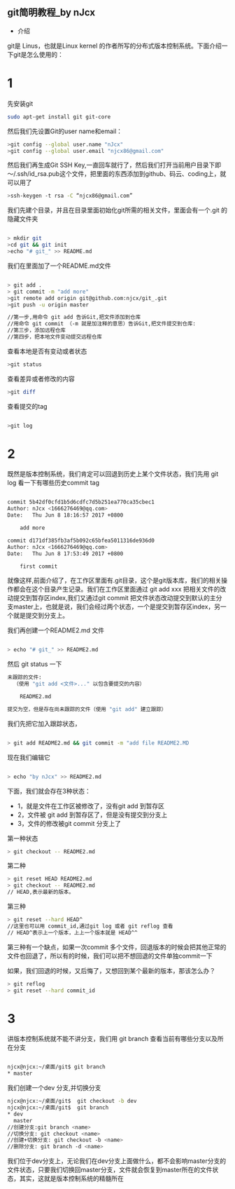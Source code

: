 ## git简明教程_by nJcx

- 介绍

git是 Linus，也就是Linux kernel 的作者所写的分布式版本控制系统。下面介绍一下git是怎么使用的：

# 1

先安装git
```bash
sudo apt-get install git git-core

```
然后我们先设置Git的user name和email：

```bash
>git config --global user.name "nJcx"
>git config --global user.email "njcx86@gmail.com"
```
然后我们再生成Git SSH Key,一直回车就行了，然后我们打开当前用户目录下即～/.ssh/id_rsa.pub这个文件，把里面的东西添加到github、码云、coding上，就可以用了

```bash
>ssh-keygen -t rsa -C “njcx86@gmail.com”
```

我们先建个目录，并且在目录里面初始化git所需的相关文件，里面会有一个.git 的隐藏文件夹
```bash

> mkdir git 
>cd git && git init
>echo "# git_" >> README.md

```
我们在里面加了一个README.md文件

```bash

> git add .
> git commit -m "add more" 
>git remote add origin git@github.com:njcx/git_.git
>git push -u origin master

//第一步,用命令 git add 告诉Git,把文件添加到仓库
//用命令 git commit （-m 就是加注释的意思）告诉Git,把文件提交到仓库:
//第三步，添加远程仓库
//第四步，把本地文件变动提交远程仓库
```
查看本地是否有变动或者状态
```bash
>git status

```
查看差异或者修改的内容
```bash
>git diff
```
查看提交的tag

```bash

>git log

```
# 2

既然是版本控制系统，我们肯定可以回退到历史上某个文件状态，我们先用 git log 看一下有哪些历史commit tag

```bash

commit 5b42df0cfd1b5d6cdfc7d5b251ea770ca35cbec1
Author: nJcx <1666276469@qq.com>
Date:   Thu Jun 8 18:16:57 2017 +0800

    add more

commit d171df385fb3af5b092c65bfea5011316de936d0
Author: nJcx <1666276469@qq.com>
Date:   Thu Jun 8 17:53:49 2017 +0800

    first commit
```
就像这样,前面介绍了，在工作区里面有.git目录，这个是git版本库，我们的相关操作都会在这个目录产生记录。我们在工作区里面通过 git add xxx 把相关文件的改动提交到暂存区index,我们又通过git commit 把文件状态改动提交到默认的主分支master上，也就是说，我们会经过两个状态，一个是提交到暂存区index，另一个就是提交到分支上。

我们再创建一个README2.md 文件

```bash

> echo "# git_" >> README2.md

```
然后 git status 一下

```bash
未跟踪的文件:
  （使用 "git add <文件>..." 以包含要提交的内容）

	README2.md

提交为空，但是存在尚未跟踪的文件（使用 "git add" 建立跟踪）

```
我们先把它加入跟踪状态，

```bash

> git add README2.md && git commit -m "add file README2.MD

```
现在我们编辑它

```bash

> echo "by nJcx" >> README2.md

```
下面，我们就会存在3种状态：

- 1，就是文件在工作区被修改了，没有git add 到暂存区
- 2，文件被 git add 到暂存区了，但是没有提交到分支上
- 3，文件的修改被git commit 分支上了

第一种状态
```bash
> git checkout -- README2.md
```

第二种
```bash
> git reset HEAD README2.md
> git checkout -- README2.md
// HEAD,表示最新的版本。
```
第三种

```bash
> git reset --hard HEAD^ 
//这里也可以用 commit_id,通过git log 或者 git reflog 查看
// HEAD^表示上一个版本，上上一个版本就是 HEAD^^
```
第三种有一个缺点，如果一次commit 多个文件，回退版本的时候会把其他正常的文件也回退了，所以有的时候，我们可以把不想回退的文件单独commit一下

如果，我们回退的时候，又后悔了，又想回到某个最新的版本，那该怎么办？

```bash
> git reflog
> git reset --hard commit_id
```

# 3
讲版本控制系统就不能不讲分支，我们用 git branch 查看当前有哪些分支以及所在分支
```bash

njcx@njcx:~/桌面/git$ git branch
* master

```
我们创建一个dev 分支,并切换分支

```bash
njcx@njcx:~/桌面/git$  git checkout -b dev
njcx@njcx:~/桌面/git$  git branch
* dev
  master
//创建分支:git branch <name>
//切换分支: git checkout <name>
//创建+切换分支: git checkout ‐b <name>
//删除分支: git branch ‐d <name>
```

我们位于dev分支上，无论我们在dev分支上面做什么，都不会影响master分支的文件状态，只要我们切换回master分支，文件就会恢复到master所在的文件状态，其实，这就是版本控制系统的精髓所在


 
